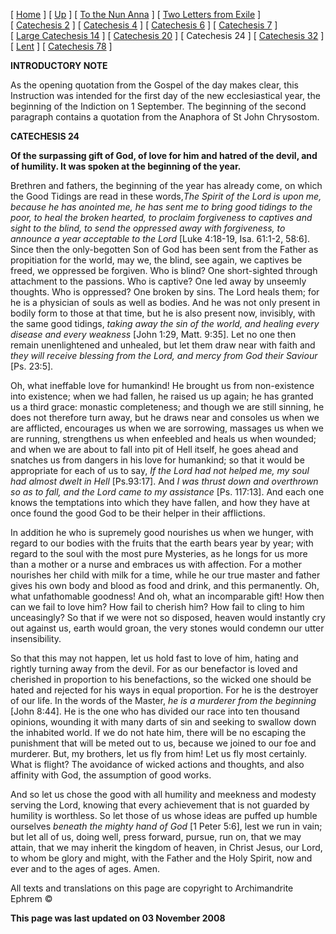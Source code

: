 \[ [Home](index.md) \] \[ [Up](theodore.md) \] \[ [To the Nun Anna](Anna-ep.md) \] \[ [Two Letters from Exile](exile-epp.md) \] \[ [Catechesis 2](ths02.md) \] \[ [Catechesis 4](ths04.md) \] \[ [Catechesis 6](ths06.md) \] \[ [Catechesis 7](ths07.md) \] \[ [Large Catechesis 14](ths14l.md) \] \[ [Catechesis 20](ths20.md) \] \[ Catechesis 24 \] \[ [Catechesis 32](ths32.md) \] \[ [Lent](lent.md) \] \[ [Catechesis 78](Ths78.md) \]

**INTRODUCTORY NOTE**

As the opening quotation from the Gospel of the day makes clear, this Instruction was intended for the first day of the new ecclesiastical year, the beginning of the Indiction on 1 September. The beginning of the second paragraph contains a quotation from the Anaphora of St John Chrysostom.

**CATECHESIS 24**

**Of the surpassing gift of God, of love for him and hatred of the devil, and of humility. It was spoken at the beginning of the year.**

Brethren and fathers, the beginning of the year has already come, on which the Good Tidings are read in these words,*The Spirit of the Lord is upon me, because he has anointed me, he has sent me to bring good tidings to the poor, to heal the broken hearted, to proclaim forgiveness to captives and sight to the blind, to send the oppressed away with forgiveness, to announce a year acceptable to the Lord* \[Luke 4:18-19, Isa. 61:1-2, 58:6\]. Since then the only-begotten Son of God has been sent from the Father as propitiation for the world, may we, the blind, see again, we captives be freed, we oppressed be forgiven. Who is blind? One short-sighted through attachment to the passions. Who is captive? One led away by unseemly thoughts. Who is oppressed? One broken by sins. The Lord heals them; for he is a physician of souls as well as bodies. And he was not only present in bodily form to those at that time, but he is also present now, invisibly, with the same good tidings, *taking away the sin of the world, and healing every disease and every weakness* \[John 1:29, Matt. 9:35\]. Let no one then remain unenlightened and unhealed, but let them draw near with faith and *they will receive blessing from the Lord, and mercy from God their Saviour* \[Ps. 23:5\].

Oh, what ineffable love for humankind! He brought us from non-existence into existence; when we had fallen, he raised us up again; he has granted us a third grace: monastic completeness; and though we are still sinning, he does not therefore turn away, but he draws near and consoles us when we are afflicted, encourages us when we are sorrowing, massages us when we are running, strengthens us when enfeebled and heals us when wounded; and when we are about to fall into pit of Hell itself, he goes ahead and snatches us from dangers in his love for humankind; so that it would be appropriate for each of us to say, *If the Lord had not helped me, my soul had almost dwelt in Hell* \[Ps.93:17\]. And *I was thrust down and overthrown so as to fall, and the Lord came to my assistance* \[Ps. 117:13\]. And each one knows the temptations into which they have fallen, and how they have at once found the good God to be their helper in their afflictions.

In addition he who is supremely good nourishes us when we hunger, with regard to our bodies with the fruits that the earth bears year by year; with regard to the soul with the most pure Mysteries, as he longs for us more than a mother or a nurse and embraces us with affection. For a mother nourishes her child with milk for a time, while he our true master and father gives his own body and blood as food and drink, and this permanently. Oh, what unfathomable goodness! And oh, what an incomparable gift! How then can we fail to love him? How fail to cherish him? How fail to cling to him unceasingly? So that if we were not so disposed, heaven would instantly cry out against us, earth would groan, the very stones would condemn our utter insensibility.

So that this may not happen, let us hold fast to love of him, hating and rightly turning away from the devil. For as our benefactor is loved and cherished in proportion to his benefactions, so the wicked one should be hated and rejected for his ways in equal proportion. For he is the destroyer of our life. In the words of the Master, *he is a murderer from the beginning* \[John 8:44\]. He is the one who has divided our race into ten thousand opinions, wounding it with many darts of sin and seeking to swallow down the inhabited world. If we do not hate him, there will be no escaping the punishment that will be meted out to us, because we joined to our foe and murderer. But, my brothers, let us fly from him! Let us fly most certainly. What is flight? The avoidance of wicked actions and thoughts, and also affinity with God, the assumption of good works.

And so let us chose the good with all humility and meekness and modesty serving the Lord, knowing that every achievement that is not guarded by humility is worthless. So let those of us whose ideas are puffed up humble ourselves *beneath the mighty hand of God* \[1 Peter 5:6\], lest we run in vain; but let all of us, doing well, press forward, pursue, run on, that we may attain, that we may inherit the kingdom of heaven, in Christ Jesus, our Lord, to whom be glory and might, with the Father and the Holy Spirit, now and ever and to the ages of ages. Amen. 

All texts and translations on this page are copyright to Archimandrite Ephrem ©

**This page was last updated on 03 November 2008**

